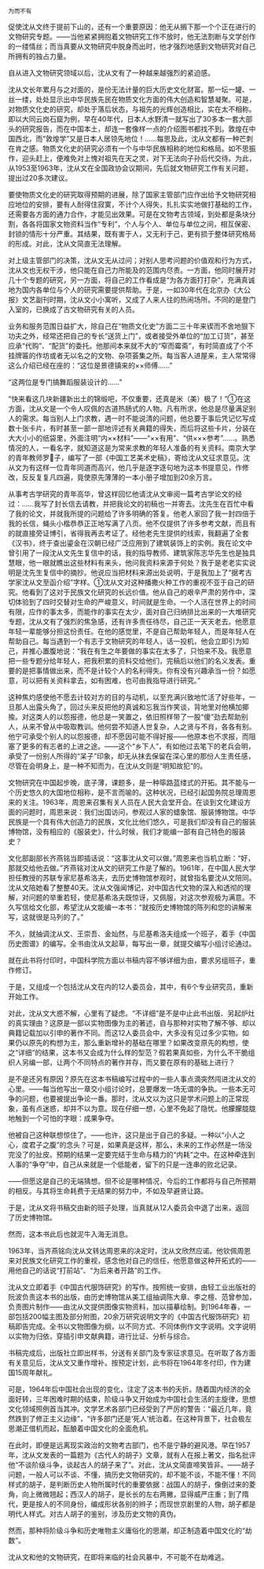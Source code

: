     为而不有 

   促使沈从文终于提前下山的，还有一个重要原因：他无从搁下那一个个正在进行的文物研究专题。——当他紧紧拥抱着文物研究工作不放时，他无法割断与文学创作的一缕情丝；而当真要从文物研究中脱身而出时，他才强烈地感到文物研究对自己所拥有的独占力量。 

   自从进入文物研究领域以后，沈从文有了一种越来越强烈的紧迫感。 

   沈从文长年累月与之对面的，是份无法计量的巨大历史文化财富。那一坛一罐、一丝一缕，处处显示出中华民族先民在物质文化方面的伟大创造和智慧凝聚。可是，对物质文化史的研究，却处于落后状态，与祖先的光辉创造相比，实在太不相称。即以大同云岗石窟为例，早在40年代，日本人水野清一就写出了30多本一套大部头的研究报告，而在中国本土，却连一套像样一点的介绍图书都找不到。敦煌在中国西北，而“敦煌学”又是日本人居领先地位！……每思及此，沈从文都有一种芒刺在肯之感。物质文化史的研究必须有一个与中华民族相称的地位和格局。如不思振作，迎头赶上，便难免对上愧对祖先在天之灵，对下无法向子孙后代交待。为此，从1953至1963年，沈从文在全国政协会议期间，先后就文物研究工作有关问题，提出过20多次建议。 

   要使物质文化史的研究取得预期的进展，除了国家主管部门应作出给予文物研究相应地位的安排，要有人耐得住寂寞，不计个人得失，扎扎实实地做打基础的工作，还需要各方面的通力合作，才能见出效果。可是在文物考古领域，到处都是条块分割，各各将国家文物资料当作“专利”，个人与个人、单位与单位之间，相互保密、封锁的情形十分严重。其结果，既有害于人，又无利于己，更有损于整体研究格局的形成。对此，沈从文简直无法理解。 

   对上级主管部门的决策，沈从文无从过问；对别人思考问题的价值观和行为方式，沈从文也无权干涉，他只能在自己力所能及的范围内尽责。一方面，他同时展开对几十个专题的研究，另一方面，将自己的工作看成是“为各方面打打杂”，充满真诚地为国内各单位与个人的研究需要提供帮助。于是，一如30年代在北京办《大公报》文艺副刊时期，沈从文小小寓听，又成了人来人往的热闹场所。不同的是登门入室的，已换成了古文物研究有关的人员。 

   业务和服务范围日益扩大，除自己在“物质文化史”方面二三十年来锲而不舍地狠下功夫之外，经常还把自己的专长“送货上门”，或者接受外单位的“加工订货”，甚至应承“代购”、“配货”的委托。他那间本来就不大的“窄而霉斋”，有时简直成了个不挂牌匾的作坊或者无以名之的文物、杂项荟集之所。每当客人进屋来，主人常常得这么介绍已经在座的：“这位是景德镇来的××师傅……” 

   “这两位是专门搞舞蹈服装设计的……” 

   “快来看这几块新疆新出土的锦缎吧，不仅重要，还真是米（美）极了！”①在这方面，沈从文是一个令人叹佩的古道热肠式的人物。凡有所求，他总是尽量满足别人的需求。每当别人上门求教，遇一时不能说清的问题，他总要于事后凭记忆写成数十张卡片，有时甚至一部一部地评述有关典籍的得失，而后将这些卡片，分装在大大小小的纸袋里，外面注明“内××材料”——“××有用”、“供×××参考”……。熟悉情况的人，一看名字，就知道这是为常来求教的年轻人准备的有关资料。南京大学的青年教师罗子，编写了一部《中国工艺美术史稿》，寄给沈从文征求意见。沈从文为有这样一位青年同道而高兴，他几乎是逐字逐句地为这本书提意见，作修改，反反复复凡四遍，竟使原先薄薄的一本小册子增加到20余万言。 

   从事考古学研究的青年高华，曾这样回忆他请沈从文审阅一篇考古学论文的经过：……我写了封长信去请教，并把我论文的初稿也一并寄去。沈先生在百忙中看了我的论文，并就我所提的问题给了许多明确的答复。他老人家回了我一封四倍于我的长信，蝇头小楷恭恭正正地写满了八页。他不仅提供了许多参考文献，而且有的就直接旁证博引，省得我再去考证了。经他老先生提供的线索，我翻遍了全套《汉书》，终于查出鎏金在汉朝已经广泛应用到了建筑装饰上的实例。我在论文中曾引用了一段沈从文先生复信中的话，我的指导教师、建筑家陈志华先生也是独具慧眼，他一眼就瞧出这些材料有来头，他问我资料来源于何处？我于是老老实实说明是沈先生复信中的摘抄。他说应当把材料来源出处说明，于是我加上了“据考古学家沈从文至函介绍”字样。①沈从文对这种播撒火种工作的重视不亚于自己的研究。他看到了这对于民族文化研究的长远价值。他从自己的艰辛严肃的劳作中，深切体验到了四时交替对生命的严峻意义，时间就是生命。一个人活在世界上的时间有限，应作的事太多，而能作的事实在太少，面对自己归纳排比出来的一大堆研究专题，沈从文有了强烈的焦急感，还有许多责任待尽，自己正一天天老去。他愿意年轻一辈能够分担这份责任。在他的感觉里，不是自己帮助年轻人，而是年轻人在帮助自己。每当遇到一个有志于文物研究的年轻人，话一投机，他会立即引为知己，并推心置腹地说：“我在有生之年要做的事实在太多了，只怕来不及。我愿意把一些专题分给年轻人，把我积累的资料交给他们，完稿后以他们的名义发表。重要的是把事情做出来，而不是计较个人的名利得失。你有没有兴趣承当一份？如愿意，可以把有关资料拿去，如有困难，也可由我指导进行研究。” 

   这种焦灼感使他不愿去计较对方的目的与动机，以至充满兴致地忙活了好些年，一旦那人出露头角了，回过头来反把他的真诚和忘我当作笑谈，背地里对他横加揶揄。对这类人的以怨报德，他总是一笑置之，依旧照样带了一股“傻”劲去帮助别人，从来不曾从中吸取教训。他何尝不知道人世复杂，人之贤与不肖，各各有别。他宁可承受个别人的以怨报德，却不愿因可能不得好报——他原本也不求报，而阻塞了更多的有志者的上进之途。——这个“乡下人”，有如他过去笔下的老兵会明，承受了一份别人所得的“呆子”印象，却无从抹去保留在深心里的那份人生责任感，尽管在会明身上，是一种不知而为，在沈从文则是“明知故犯”的。 

   文物研究在中国起步晚，底子薄，课题多，是一种筚路蓝缕式的开拓。其不能与一个历史悠久的大国地位相称，是不言而喻的。这种状况，已经引起国务院总理周恩来的关注。1963年，周恩来召集有关人员在人民大会堂开会。在谈到文化建设方面的问题时，周恩来说：我们出国访问，参观过人家的蜡象馆、服装博物馆。中华民族是一个具有伟大创造力的民族，文化比他们悠久，可是我们却没有自己的服装博物馆，没有相应的《服装史》，什么时候，我们才能编一部有自己特色的服装史？ 

   文化部副部长齐燕铭当即插话说：“这事沈从文可以做。”周恩来也当机立断：“好，那就交给他去做。”齐燕铭对沈从文的研究工作是了解的。1961年，在中国人民大学担任教授的苏联专家尼基希洛夫，去历史博物馆参观时，就曾指名要沈从文陪同。沈从文陪她看了整整40天。沈从文强闻博记，对中国古代文物的深入和透彻的理解，对问题的举重若轻，使尼基希洛夫既惊讶，又佩服，对这次参观极为满意。不久写信给文化部，希望沈从文能编一本书：“就按历史博物馆的陈列和您的讲解来写，这就很是马列的了。” 

   不久，就抽调沈从文、王崇吾、金灿然，与尼基希洛夫组成一个班子，着手《中国历史图谱》的编写。全书由沈从文起草，每写出一章，就提交编写小组讨论通过。 

   就在此书将付印时，中国科学院方面以书稿内容不够详细为由，要求另组班子，重作修订。 

   于是，又组成一个包括沈从文在内的12人委员会，其中，有6个专业研究员，重新开始工作。 

   对此，沈从文大惑不解，心里有了疑虑。“不详细”是不是中止此书出版、另起炉灶的真实理由？这原是一部以实物图像为主的著述，自与那种对实物了解不够、却以典籍记载加以引申的著作不同。而这12人委员会中，大多没有见过多少实物。如果仍以原先的构想为主，那么重新增补的基础在哪里？如果改变原先的构想，使之“详细”的结果，这本书又会成为什么样的型范？假若果真如些，为什么不干脆组织人另编一部，让两个不同特点的著作并存，而又要在原有的基础上进行？ 

   是不是还另有原因？原先在这本书稿编写过程中的一些人事点滴突然闯进沈从文的心里。——每当他写出一章交小组讨论时，总要爆发一场无谓的争执。一些本无可争的问题，也要被提出争论一番。那时，沈从文以为这只是学术问题上的正常现象，虽有点迷惑，却并不以为意。现在仔细一想，心里不免起了隐忧。他朦朦胧胧地触到一个可怕的字眼：成果争夺。 

   他被自己这种联想惊住了。——也许，这只是出于自己的多疑。一种以“小人之心，度君子之腹”的念头？可是，如果真是这样，那么，未来的工作必然是一场没完没了的扯皮。预期的结果一定要完结于生命与精力的“内耗”之中。在这种牵连到人事的“争夺”中，自己从来就是一个低能者，留下的只是一连串的败北记录。 

   ——但愿这是自己的无端猜想。但不论是哪种情况，今后的工作都将与自己所预期的相反。与其将生命耗费于无结果的努力中，不如及早避贤让路。 

   于是，沈从文将书稿交由新的班子处理，当真就从12人委员会中退了出来，返回了历史博物馆。 

   然而，这本书此后也就泥牛入海无消息。 

   1963年，当齐燕铭向沈从文转达周恩来的决定时，沈从文欣然应诺。他钦佩周恩来对民族文化研究工作的重视，感念他对自己的信任，他愿意做这种开拓式的——用他自己的话说“打前站”、“为后来者开路”的工作。 

   沈从文立即着手《中国古代服饰研究》的写作。按照统一安排，由轻工业出版社的阮波负责这本书的出版，由历史博物馆从美工组抽调陈大章、李之檀、范曾参加，负责图片制作——由沈从文提供图像实物资料，加以描摹绘制。到1964年春，一部包括200幅主图及部分附图，20余万研究说明文字的《中国古代服饰研究》初稿即告完成。全书以文物图像为纲，以不同方式、不同体例作文字说明。文字说明以实物为归依，穿插引申文献典籍，进行比证、分析与综合。 

   书稿完成后，出版社立即出样书，分送有关部门及专家征求意见。在听取了各方面有关意见后，沈从文又重作增补。按预定计划，此书将在1964年冬付印，作为建国15周年献礼。 

   可是，1964年后中国社会出现的变化，注定了这本书的夭折。随着国内经济的全面好转，三年困难时期的结束，阶级斗争又开始成为中国社会生活的主旋律，思想文化领域照例首当其冲。文学艺术各部门已经受到了严厉的警告：“最近几年，竟然跌到了修正主义边缘”，“许多部门还是‘死人’统治着。在这种背景下，社会极左思潮正借机而起，酝酿着中国文化的全面危机。 

   在此时，即便是远离现实政治的文物考古部门，也不是宁静的避风港。早在1957年，沈从文发表的一篇题为《古代人的胡子》文章，就有人在报上著文，指名批评他“不谈阶级斗争，谈起古人的胡子来了”。对此，沈从文简直啼笑皆非。——胡子问题，一般人可以不谈、不懂，搞历史文物研究的，却不能不谈，不能不懂！不同样式的胡子，是判断历史人物所属时代的重要依据：战国人的胡子，像倒过来的菱角，向上微微翘起；西汉人的胡子，是长长的左右两撇，显得威严庄重；到了隋代，更是按人的不同身份，编成形状各别的辫子；而现世京剧里的人物，胡子都是明代人样式。对古人胡子的鉴别，涉及历史文物的真伪。 

   然而，那种将阶级斗争和历史唯物主义庸俗化的思潮，却正制造着中国文化的“劫数”。 

   沈从文和他的文物研究，在即将来临的社会风暴中，不可能不在劫难逃。 

